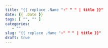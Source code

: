 ```yaml
---
title: "{{ replace .Name "-" " " | title }}"
date: {{ .Date }}
tags: [ "", "" ]
categories:
   - ""
slug: "{{ replace .Name "-" " " | title }}"
draft: true
---
```


